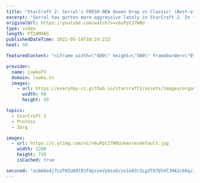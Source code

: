 ```yaml
---
title: "StarCraft 2: Serral's FRESH NEW Queen Drop vs Classic! (Best-of-3)"
excerpt: "Serral has gotten more aggressive lately in StarCraft 2. In this best-of-3 series versus Classic, the World Champion decides to go for a Queen drop using an Overlord to harass the Probes inside of Classic's bases.  Thumbnail picture by Marco Wutz: https://www.flickr.com/photos/detriplem/45180648705/"
originalUrl: https://youtube.com/watch?v=v6uPpt37W8U
type: video
length: PT24M48S
publishedDateTime: 2022-05-14T10:24:21Z
heat: 50

featuredContent: "<iframe width=\"800\" height=\"500\" frameborder=\"0\" src=\"https://www.youtube.com/embed/v6uPpt37W8U\" allow=\"accelerometer; autoplay; encrypted-media; gyroscope; picture-in-picture\" allowfullscreen></iframe>"

provider:
  name: LowkoTV
  domain: lowko.tv
  images:
    - url: https://everyday-cc.github.io/starcraft2/assets/images/organizations/lowko.tv-50x50.jpg
      width: 50
      height: 50

topics:
  - StarCraft 2
  - Protoss
  - Zerg

images:
  - url: https://i.ytimg.com/vi/v6uPpt37W8U/maxresdefault.jpg
    width: 1280
    height: 720
    isCached: true

secured: "oubm6e4j7LUTHIUA9lRJT4psxeVyUsxO/zn1o03r2Lg2T87QlH7JM42ckKq/zzppCMSKHU6bGca/cBs0EXvZprAd/KmOZmDaLcaBZudJiGBPxnAduFjKvhf0E+aDLQQO7jL0Ss5PogVu4rPrxVS+pQ6hALdrgju7W6f+aMXDy5i7MCp7LfLwrkcD6fweg28KPaYydHqcQfWnrLQNqvrmmPWz2gLv+wHVNZOfcDwxYrkpDzCq0lR9f1N+CcqrLHdLmQoHinD605Wf4XPt83Pz/fjuukZNb17okI9Ye6X7L6b+IotXBlZECezxE70AT754g9YgavTf82ZDfK4nB3XOLzQpr6ahurDbJ6X8RPWYegBFMgZQUPghvUtTjkDJt9dXO19FAIO8x2Jn/kQkIyn51gidK5HNL7/CYvoiVrUD2Dg=;X6VJkzjc79cpKEKhTtz+HA=="
---
```


